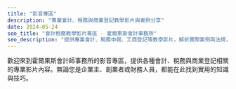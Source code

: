 ```yaml
---
title: "影音專區"
description: "專業會計、稅務與商業登記教學影片與案例分享"
date: 2024-05-24
seo_title: "會計稅務教學影片專區 - 霍爾果斯會計事務所"
seo_description: "提供專業會計、稅務申報、工商登記等教學影片，解析實際案例與法規，讓您輕鬆掌握財務知識。"
---
```


歡迎來到霍爾果斯會計師事務所的影音專區，提供各種會計、稅務與商業登記相關的專業影片內容。無論您是企業主、創業者或財務人員，都能在此找到實用的知識與技巧。